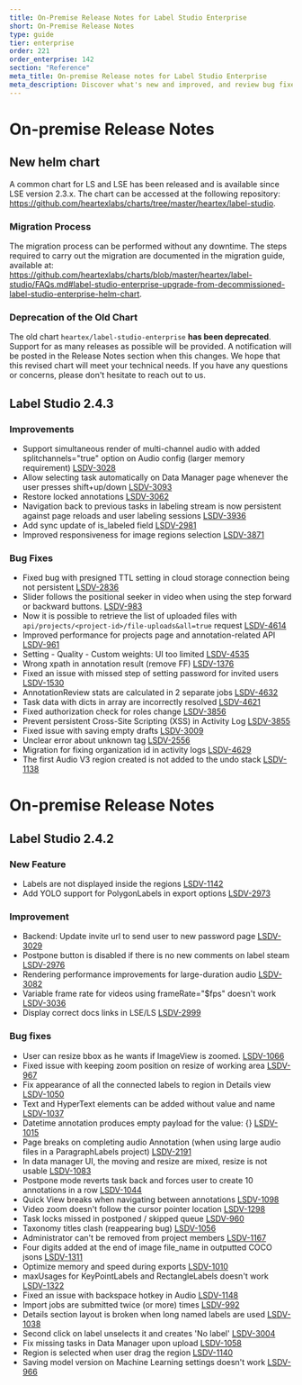 ```yaml
---
title: On-Premise Release Notes for Label Studio Enterprise
short: On-Premise Release Notes
type: guide
tier: enterprise
order: 221
order_enterprise: 142
section: "Reference"
meta_title: On-premise Release notes for Label Studio Enterprise
meta_description: Discover what's new and improved, and review bug fixes, in the release notes and changelog for Label Studio Enterprise.
---
```

<a name="243md"></a>

# On-premise Release Notes

## New helm chart

A common chart for LS and LSE has been released and is available since LSE version 2.3.x. The chart can be accessed at the following repository: https://github.com/heartexlabs/charts/tree/master/heartex/label-studio.

### Migration Process

The migration process can be performed without any downtime. The steps required to carry out the migration are documented in the migration guide, available at: https://github.com/heartexlabs/charts/blob/master/heartex/label-studio/FAQs.md#label-studio-enterprise-upgrade-from-decommissioned-label-studio-enterprise-helm-chart.

### Deprecation of the Old Chart

The old chart `heartex/label-studio-enterprise` **has been deprecated**. Support for as many releases as possible will be provided. A notification will be posted in the Release Notes section when this changes. We hope that this revised chart will meet your technical needs. If you have any questions or concerns, please don't hesitate to reach out to us.
  
## Label Studio 2.4.3

### Improvements
- Support simultaneous render of multi-channel audio with added splitchannels="true" option on Audio config (larger memory requirement) [LSDV-3028](https://labelstudio.aha.io/features/LSDV-3028)
- Allow selecting task automatically on Data Manager page whenever the user presses shift+up/down [LSDV-3093](https://labelstudio.aha.io/features/LSDV-3093)
- Restore locked annotations [LSDV-3062](https://labelstudio.aha.io/features/LSDV-3062)
- Navigation back to previous tasks in labeling stream is now persistent against page reloads and user labeling sessions [LSDV-3936](https://labelstudio.aha.io/features/LSDV-3936)
- Add sync update of is_labeled field [LSDV-2981](https://labelstudio.aha.io/features/LSDV-2981)
- Improved responsiveness for image regions selection [LSDV-3871](https://labelstudio.aha.io/features/LSDV-3871)

### Bug Fixes
- Fixed bug with presigned TTL setting in cloud storage connection being not persistent [LSDV-2836](https://labelstudio.aha.io/features/LSDV-2836)
- Slider follows the positional seeker in video when using the step forward or backward buttons. [LSDV-983](https://labelstudio.aha.io/features/LSDV-983)
- Now it is possible to retrieve the list of uploaded files with `api/projects/<project-id>/file-uploads&all=true` request [LSDV-4614](https://labelstudio.aha.io/features/LSDV-4614)
- Improved performance for projects page and annotation-related API [LSDV-961](https://labelstudio.aha.io/features/LSDV-961)
- Setting - Quality - Custom weights: UI too limited [LSDV-4535](https://labelstudio.aha.io/features/LSDV-4535)
- Wrong xpath in annotation result (remove FF) [LSDV-1376](https://labelstudio.aha.io/features/LSDV-1376)
- Fixed an issue with missed step of setting password for invited users [LSDV-1530](https://labelstudio.aha.io/features/LSDV-1530)
- AnnotationReview stats are calculated in 2 separate jobs [LSDV-4632](https://labelstudio.aha.io/features/LSDV-4632)
- Task data with dicts in array are incorrectly resolved [LSDV-4621](https://labelstudio.aha.io/features/LSDV-4621)
- Fixed authorization check for roles change [LSDV-3856](https://labelstudio.aha.io/features/LSDV-3856)
- Prevent persistent Cross-Site Scripting (XSS) in Activity Log [LSDV-3855](https://labelstudio.aha.io/features/LSDV-3855)
- Fixed issue with saving empty drafts [LSDV-3009](https://labelstudio.aha.io/features/LSDV-3009)
- Unclear error about unknown tag [LSDV-2556](https://labelstudio.aha.io/features/LSDV-2556)
- Migration for fixing organization id in activity logs [LSDV-4629](https://labelstudio.aha.io/features/LSDV-4629)
- The first Audio V3 region created is not added to the undo stack [LSDV-1138](https://labelstudio.aha.io/features/LSDV-1138)


<a name="242md"></a>

# On-premise Release Notes

## Label Studio 2.4.2

### New Feature
- Labels are not displayed inside the regions [LSDV-1142](https://labelstudio.aha.io/features/LSDV-1142)
- Add YOLO support for PolygonLabels in export options [LSDV-2973](https://labelstudio.aha.io/features/LSDV-2973)

### Improvement
- Backend: Update invite url to send user to new password page [LSDV-3029](https://labelstudio.aha.io/features/LSDV-3029)
- Postpone button is disabled if there is no new comments on label steam [LSDV-2976](https://labelstudio.aha.io/features/LSDV-2976)
- Rendering performance improvements for large-duration audio [LSDV-3082](https://labelstudio.aha.io/features/LSDV-3082)
- Variable frame rate for videos using frameRate="$fps" doesn't work [LSDV-3036](https://labelstudio.aha.io/features/LSDV-3036)
- Display correct docs links in LSE/LS [LSDV-2999](https://labelstudio.aha.io/features/LSDV-2999)

### Bug fixes
- User can resize bbox as he wants if ImageView is zoomed. [LSDV-1066](https://labelstudio.aha.io/features/LSDV-1066)
- Fixed issue with keeping zoom position on resize of working area [LSDV-967](https://labelstudio.aha.io/features/LSDV-967)
- Fix appearance of all the connected labels to region in Details view [LSDV-1050](https://labelstudio.aha.io/features/LSDV-1050)
- Text and HyperText elements can be added without value and name [LSDV-1037](https://labelstudio.aha.io/features/LSDV-1037)
- Datetime annotation produces empty payload for the value: {} [LSDV-1015](https://labelstudio.aha.io/features/LSDV-1015)
- Page breaks on completing audio Annotation (when using large audio files in a ParagraphLabels project) [LSDV-2191](https://labelstudio.aha.io/features/LSDV-2191)
- In data manager UI, the moving and resize are mixed, resize is not usable [LSDV-1083](https://labelstudio.aha.io/features/LSDV-1083)
- Postpone mode reverts task back and forces user to create 10 annotations in a row [LSDV-1044](https://labelstudio.aha.io/features/LSDV-1044)
- Quick View breaks when navigating between annotations [LSDV-1098](https://labelstudio.aha.io/features/LSDV-1098)
- Video zoom doesn't follow the cursor pointer location [LSDV-1298](https://labelstudio.aha.io/features/LSDV-1298)
- Task locks missed in postponed / skipped queue [LSDV-960](https://labelstudio.aha.io/features/LSDV-960)
- Taxonomy titles clash (reappearing bug) [LSDV-1056](https://labelstudio.aha.io/features/LSDV-1056)
- Administrator can't be removed from project members [LSDV-1167](https://labelstudio.aha.io/features/LSDV-1167)
- Four digits added at the end of image file_name in outputted COCO jsons   [LSDV-1311](https://labelstudio.aha.io/features/LSDV-1311)
- Optimize memory and speed during exports [LSDV-1010](https://labelstudio.aha.io/features/LSDV-1010)
- maxUsages for KeyPointLabels and RectangleLabels doesn't work [LSDV-1322](https://labelstudio.aha.io/features/LSDV-1322)
- Fixed an issue with backspace hotkey in Audio [LSDV-1148](https://labelstudio.aha.io/features/LSDV-1148)
- Import jobs are submitted twice (or more) times [LSDV-992](https://labelstudio.aha.io/features/LSDV-992)
- Details section layout is broken when long named labels are used  [LSDV-1038](https://labelstudio.aha.io/features/LSDV-1038)
- Second click on label unselects it and creates 'No label' [LSDV-3004](https://labelstudio.aha.io/features/LSDV-3004)
- Fix missing tasks in Data Manager upon upload [LSDV-1058](https://labelstudio.aha.io/features/LSDV-1058)
- Region is selected when user drag the region [LSDV-1140](https://labelstudio.aha.io/features/LSDV-1140)
- Saving model version on Machine Learning settings doesn't work [LSDV-966](https://labelstudio.aha.io/features/LSDV-966)
